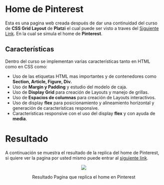 # Home de Pinterest 

Esta es una pagina web creada después de dar una continuidad del curso de **CSS Grid Layout** de **Platzi** el cual puede ser visto a traves del [Siguiente Link](https://platzi.com/clases/css-grid-layout/). En la cual se simula el home de **Pinterest**.

## Características

Dentro del curso se implementan varias características tanto en HTML como en CSS como:

* Uso de las etiquetas HTML mas importantes y de contenedores como **Section, Article, Figure, Div.**
* Uso de **Margin y Padding** y estudio del modelo de caja.
* Uso de **Display Grid** para creación de Layouts y manejo de grillas.
* Uso de **Espacios de columnas** para creación de Layouts interactivos.
* Uso de display **flex** para posicionamiento y alineamiento horizontal y generación de características responsive.
* Características responsive con el uso del display **flex** y con ayuda de **media**.

# Resultado

A continuación se muestra el resultado de la replica del home de Pinterest, si quiere ver la pagina por usted mismo puede entrar al [siguiente link](https://crissud.github.io/PinterestTemplate/index.html).

<div align='center'>
    <img  src='https://i.imgur.com/Y0aI3Oj.png'>
    <p>Resultado Pagina que replica el home en Pinterest</p>
</div>
